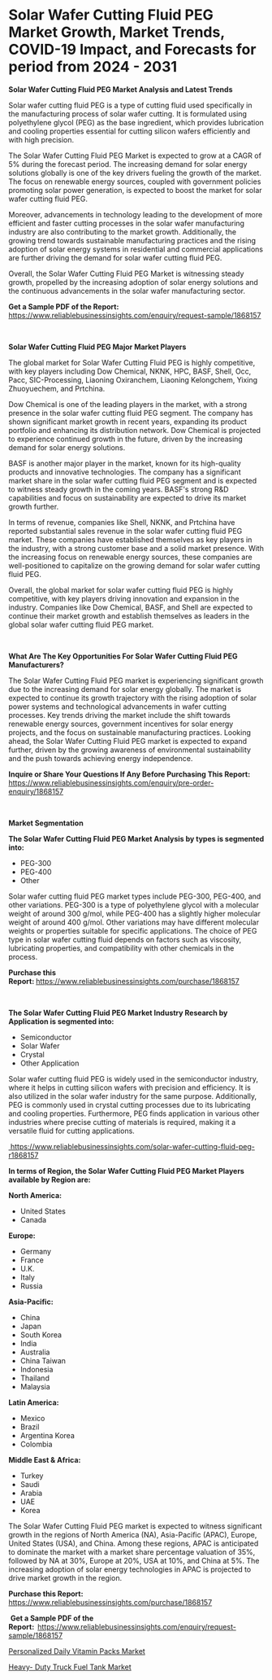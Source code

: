 <p><h1>Solar Wafer Cutting Fluid PEG Market Growth, Market Trends, COVID-19 Impact, and Forecasts for period from 2024 - 2031</h1></p><p><strong>Solar Wafer Cutting Fluid PEG Market Analysis and Latest Trends</strong></p>
<p><p>Solar wafer cutting fluid PEG is a type of cutting fluid used specifically in the manufacturing process of solar wafer cutting. It is formulated using polyethylene glycol (PEG) as the base ingredient, which provides lubrication and cooling properties essential for cutting silicon wafers efficiently and with high precision.</p><p>The Solar Wafer Cutting Fluid PEG Market is expected to grow at a CAGR of 5% during the forecast period. The increasing demand for solar energy solutions globally is one of the key drivers fueling the growth of the market. The focus on renewable energy sources, coupled with government policies promoting solar power generation, is expected to boost the market for solar wafer cutting fluid PEG.</p><p>Moreover, advancements in technology leading to the development of more efficient and faster cutting processes in the solar wafer manufacturing industry are also contributing to the market growth. Additionally, the growing trend towards sustainable manufacturing practices and the rising adoption of solar energy systems in residential and commercial applications are further driving the demand for solar wafer cutting fluid PEG.</p><p>Overall, the Solar Wafer Cutting Fluid PEG Market is witnessing steady growth, propelled by the increasing adoption of solar energy solutions and the continuous advancements in the solar wafer manufacturing sector.</p></p>
<p><strong>Get a Sample PDF of the Report:&nbsp;</strong> <a href="https://www.reliablebusinessinsights.com/enquiry/request-sample/1868157">https://www.reliablebusinessinsights.com/enquiry/request-sample/1868157</a></p>
<p>&nbsp;</p>
<p><strong>Solar Wafer Cutting Fluid PEG Major Market Players</strong></p>
<p><p>The global market for Solar Wafer Cutting Fluid PEG is highly competitive, with key players including Dow Chemical, NKNK, HPC, BASF, Shell, Occ, Pacc, SIC-Processing, Liaoning Oxiranchem, Liaoning Kelongchem, Yixing Zhuoyuechem, and Prtchina. </p><p>Dow Chemical is one of the leading players in the market, with a strong presence in the solar wafer cutting fluid PEG segment. The company has shown significant market growth in recent years, expanding its product portfolio and enhancing its distribution network. Dow Chemical is projected to experience continued growth in the future, driven by the increasing demand for solar energy solutions.</p><p>BASF is another major player in the market, known for its high-quality products and innovative technologies. The company has a significant market share in the solar wafer cutting fluid PEG segment and is expected to witness steady growth in the coming years. BASF's strong R&D capabilities and focus on sustainability are expected to drive its market growth further.</p><p>In terms of revenue, companies like Shell, NKNK, and Prtchina have reported substantial sales revenue in the solar wafer cutting fluid PEG market. These companies have established themselves as key players in the industry, with a strong customer base and a solid market presence. With the increasing focus on renewable energy sources, these companies are well-positioned to capitalize on the growing demand for solar wafer cutting fluid PEG.</p><p>Overall, the global market for solar wafer cutting fluid PEG is highly competitive, with key players driving innovation and expansion in the industry. Companies like Dow Chemical, BASF, and Shell are expected to continue their market growth and establish themselves as leaders in the global solar wafer cutting fluid PEG market.</p></p>
<p>&nbsp;</p>
<p><strong>What Are The Key Opportunities For Solar Wafer Cutting Fluid PEG Manufacturers?</strong></p>
<p><p>The Solar Wafer Cutting Fluid PEG market is experiencing significant growth due to the increasing demand for solar energy globally. The market is expected to continue its growth trajectory with the rising adoption of solar power systems and technological advancements in wafer cutting processes. Key trends driving the market include the shift towards renewable energy sources, government incentives for solar energy projects, and the focus on sustainable manufacturing practices. Looking ahead, the Solar Wafer Cutting Fluid PEG market is expected to expand further, driven by the growing awareness of environmental sustainability and the push towards achieving energy independence.</p></p>
<p><strong>Inquire or Share Your Questions If Any Before Purchasing This Report:</strong> <a href="https://www.reliablebusinessinsights.com/enquiry/pre-order-enquiry/1868157">https://www.reliablebusinessinsights.com/enquiry/pre-order-enquiry/1868157</a></p>
<p>&nbsp;</p>
<p><strong>Market Segmentation</strong></p>
<p><strong>The Solar Wafer Cutting Fluid PEG Market Analysis by types is segmented into:</strong></p>
<p><ul><li>PEG-300</li><li>PEG-400</li><li>Other</li></ul></p>
<p><p>Solar wafer cutting fluid PEG market types include PEG-300, PEG-400, and other variations. PEG-300 is a type of polyethylene glycol with a molecular weight of around 300 g/mol, while PEG-400 has a slightly higher molecular weight of around 400 g/mol. Other variations may have different molecular weights or properties suitable for specific applications. The choice of PEG type in solar wafer cutting fluid depends on factors such as viscosity, lubricating properties, and compatibility with other chemicals in the process.</p></p>
<p><strong>Purchase this Report:&nbsp;</strong><a href="https://www.reliablebusinessinsights.com/purchase/1868157">https://www.reliablebusinessinsights.com/purchase/1868157</a></p>
<p>&nbsp;</p>
<p><strong>The Solar Wafer Cutting Fluid PEG Market Industry Research by Application is segmented into:</strong></p>
<p><ul><li>Semiconductor</li><li>Solar Wafer</li><li>Crystal</li><li>Other Application</li></ul></p>
<p><p>Solar wafer cutting fluid PEG is widely used in the semiconductor industry, where it helps in cutting silicon wafers with precision and efficiency. It is also utilized in the solar wafer industry for the same purpose. Additionally, PEG is commonly used in crystal cutting processes due to its lubricating and cooling properties. Furthermore, PEG finds application in various other industries where precise cutting of materials is required, making it a versatile fluid for cutting applications.</p></p>
<p><a href="https://www.reliablebusinessinsights.com/solar-wafer-cutting-fluid-peg-r1868157">&nbsp;https://www.reliablebusinessinsights.com/solar-wafer-cutting-fluid-peg-r1868157</a></p>
<p><strong>In terms of Region, the Solar Wafer Cutting Fluid PEG Market Players available by Region are:</strong></p>
<p>
    <p> <strong> North America: </strong>
        <ul>
            <li>United States</li>
            <li>Canada</li>
        </ul>
        </p> 
    <p> <strong> Europe: </strong>
        <ul>
            <li>Germany</li>
            <li>France</li>
            <li>U.K.</li>
            <li>Italy</li>
            <li>Russia</li>
        </ul>
        </p> 
    <p> <strong> Asia-Pacific: </strong>
        <ul>
            <li>China</li>
            <li>Japan</li>
            <li>South Korea</li>
            <li>India</li>
            <li>Australia</li>
            <li>China Taiwan</li>
            <li>Indonesia</li>
            <li>Thailand</li>
            <li>Malaysia</li>
        </ul>
        </p> 
    <p> <strong> Latin America: </strong>
        <ul>
            <li>Mexico</li>
            <li>Brazil</li>
            <li>Argentina Korea</li>
            <li>Colombia</li>
        </ul>
        </p> 
    <p> <strong> Middle East & Africa: </strong>
        <ul>
            <li>Turkey</li>
            <li>Saudi</li>
            <li>Arabia</li>
            <li>UAE</li>
            <li>Korea</li>
        </ul>
    </p>
    </p>
<p><p>The Solar Wafer Cutting Fluid PEG market is expected to witness significant growth in the regions of North America (NA), Asia-Pacific (APAC), Europe, United States (USA), and China. Among these regions, APAC is anticipated to dominate the market with a market share percentage valuation of 35%, followed by NA at 30%, Europe at 20%, USA at 10%, and China at 5%. The increasing adoption of solar energy technologies in APAC is projected to drive market growth in the region.</p></p>
<p><strong>Purchase this Report: </strong><a href="https://www.reliablebusinessinsights.com/purchase/1868157">https://www.reliablebusinessinsights.com/purchase/1868157</a></p>
<p>&nbsp;<strong>Get a Sample PDF of the Report:&nbsp;&nbsp;</strong><a href="https://www.reliablebusinessinsights.com/enquiry/request-sample/1868157">https://www.reliablebusinessinsights.com/enquiry/request-sample/1868157</a></p>
<p><strong></strong></p>
<p><p><a href="https://issuu.com/reportprime-2/docs/personalized-daily-vitamin-packs-market-size-2030.">Personalized Daily Vitamin Packs Market</a></p><p><a href="https://github.com/thereveren80/Market-Research-Report-List-1/blob/main/heavy-duty-truck-fuel-tank-market.md">Heavy- Duty Truck Fuel Tank Market</a></p></p>